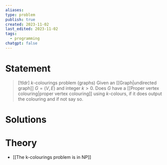 ```yaml
---
aliases: 
type: problem
publish: true
created: 2023-11-02
last_edited: 2023-11-02
tags:
  - programming
chatgpt: false
---
```

# Statement

>[!tldr] $k$-colourings problem (graphs)
>Given an [[Graph|undirected graph]] $G = (V,E)$ and integer $k > 0$. Does $G$ have a [[Proper vertex colouring|proper vertex colouring]] using $k$-colours, if it does output the colouring and if not say so.

# Solutions


# Theory

- [[The k-colourings problem is in NP]]

